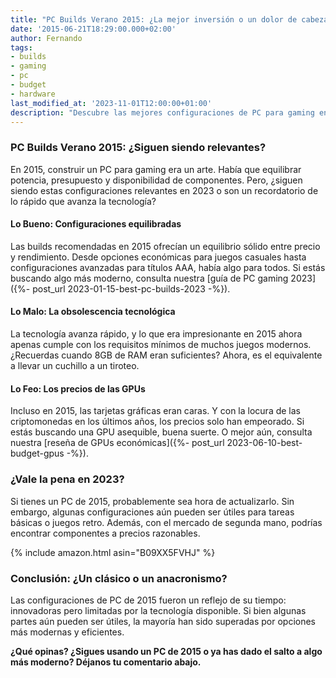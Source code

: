 ```yaml
---
title: "PC Builds Verano 2015: ¿La mejor inversión o un dolor de cabeza?"
date: '2015-06-21T18:29:00.000+02:00'
author: Fernando
tags:
- builds
- gaming
- pc
- budget
- hardware
last_modified_at: '2023-11-01T12:00:00+01:00'
description: "Descubre las mejores configuraciones de PC para gaming en verano de 2015. ¿Siguen siendo relevantes o es hora de actualizarse?"
---
```


### PC Builds Verano 2015: ¿Siguen siendo relevantes?

En 2015, construir un PC para gaming era un arte. Había que equilibrar potencia, presupuesto y disponibilidad de componentes. Pero, ¿siguen siendo estas configuraciones relevantes en 2023 o son un recordatorio de lo rápido que avanza la tecnología?

#### Lo Bueno: Configuraciones equilibradas

Las builds recomendadas en 2015 ofrecían un equilibrio sólido entre precio y rendimiento. Desde opciones económicas para juegos casuales hasta configuraciones avanzadas para títulos AAA, había algo para todos. Si estás buscando algo más moderno, consulta nuestra [guía de PC gaming 2023]({%- post_url 2023-01-15-best-pc-builds-2023 -%}).

#### Lo Malo: La obsolescencia tecnológica

La tecnología avanza rápido, y lo que era impresionante en 2015 ahora apenas cumple con los requisitos mínimos de muchos juegos modernos. ¿Recuerdas cuando 8GB de RAM eran suficientes? Ahora, es el equivalente a llevar un cuchillo a un tiroteo.

#### Lo Feo: Los precios de las GPUs

Incluso en 2015, las tarjetas gráficas eran caras. Y con la locura de las criptomonedas en los últimos años, los precios solo han empeorado. Si estás buscando una GPU asequible, buena suerte. O mejor aún, consulta nuestra [reseña de GPUs económicas]({%- post_url 2023-06-10-best-budget-gpus -%}).

### ¿Vale la pena en 2023?

Si tienes un PC de 2015, probablemente sea hora de actualizarlo. Sin embargo, algunas configuraciones aún pueden ser útiles para tareas básicas o juegos retro. Además, con el mercado de segunda mano, podrías encontrar componentes a precios razonables.

{% include amazon.html asin="B09XX5FVHJ" %}

### Conclusión: ¿Un clásico o un anacronismo?

Las configuraciones de PC de 2015 fueron un reflejo de su tiempo: innovadoras pero limitadas por la tecnología disponible. Si bien algunas partes aún pueden ser útiles, la mayoría han sido superadas por opciones más modernas y eficientes.

**¿Qué opinas? ¿Sigues usando un PC de 2015 o ya has dado el salto a algo más moderno? Déjanos tu comentario abajo.**
